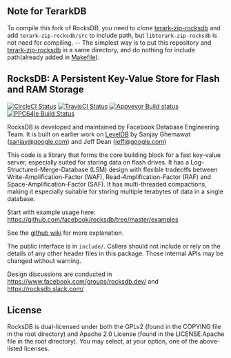 ## Note for TerarkDB
To compile this fork of RocksDB, you need to clone [terark-zip-rocksdb](https://github.com/terark/terark-zip-rocksdb) and add `terark-zip-rocksdb/src` to include path, but `libterark-zip-rocksdb` is not need for compiling. -- The simplest way is to put this repository and [terark-zip-rocksdb](https://github.com/terark/terark-zip-rocksdb) in a same directory, and do nothing for include path(already added in [Makefile](Makefile#L15)).

## RocksDB: A Persistent Key-Value Store for Flash and RAM Storage

[![CircleCI Status](https://circleci.com/gh/facebook/rocksdb.svg?style=svg)](https://circleci.com/gh/facebook/rocksdb)
[![TravisCI Status](https://travis-ci.org/facebook/rocksdb.svg?branch=master)](https://travis-ci.org/facebook/rocksdb)
[![Appveyor Build status](https://ci.appveyor.com/api/projects/status/fbgfu0so3afcno78/branch/master?svg=true)](https://ci.appveyor.com/project/Facebook/rocksdb/branch/master)
[![PPC64le Build Status](http://140.211.168.68:8080/buildStatus/icon?job=Rocksdb)](http://140.211.168.68:8080/job/Rocksdb)

RocksDB is developed and maintained by Facebook Database Engineering Team.
It is built on earlier work on [LevelDB](https://github.com/google/leveldb) by Sanjay Ghemawat (sanjay@google.com)
and Jeff Dean (jeff@google.com)

This code is a library that forms the core building block for a fast
key-value server, especially suited for storing data on flash drives.
It has a Log-Structured-Merge-Database (LSM) design with flexible tradeoffs
between Write-Amplification-Factor (WAF), Read-Amplification-Factor (RAF)
and Space-Amplification-Factor (SAF). It has multi-threaded compactions,
making it especially suitable for storing multiple terabytes of data in a
single database.

Start with example usage here: https://github.com/facebook/rocksdb/tree/master/examples

See the [github wiki](https://github.com/facebook/rocksdb/wiki) for more explanation.

The public interface is in `include/`.  Callers should not include or
rely on the details of any other header files in this package.  Those
internal APIs may be changed without warning.

Design discussions are conducted in https://www.facebook.com/groups/rocksdb.dev/ and https://rocksdb.slack.com/

## License

RocksDB is dual-licensed under both the GPLv2 (found in the COPYING file in the root directory) and Apache 2.0 License (found in the LICENSE.Apache file in the root directory).  You may select, at your option, one of the above-listed licenses.
